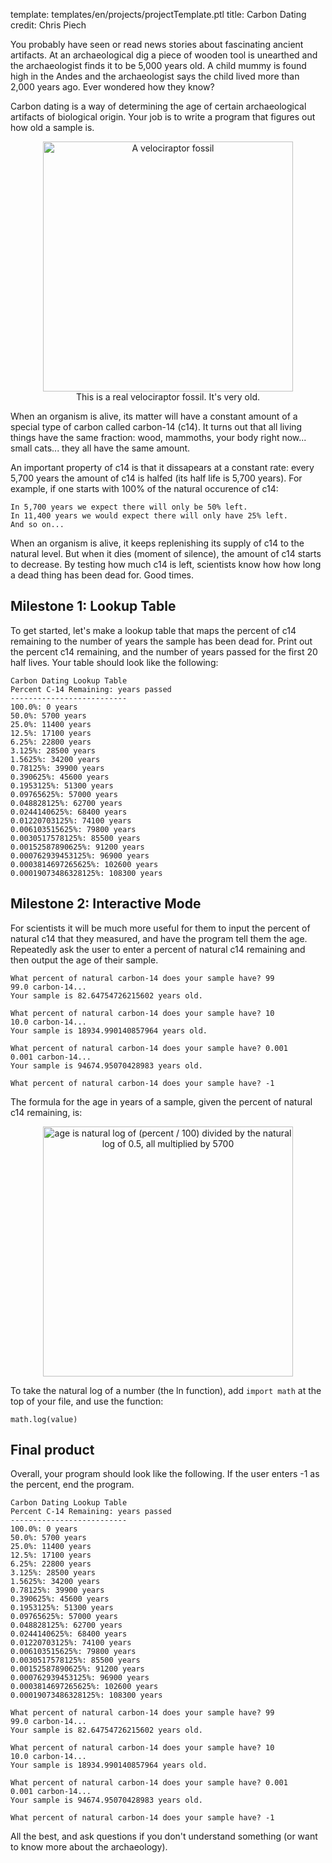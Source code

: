 template: templates/en/projects/projectTemplate.ptl
title: Carbon Dating
credit: Chris Piech

You probably have seen or read news stories about fascinating ancient artifacts. At an archaeological dig a piece of wooden tool is unearthed and the archaeologist finds it to be 5,000 years old. A child mummy is found high in the Andes and the archaeologist says the child lived more than 2,000 years ago. Ever wondered how they know?

Carbon dating is a way of determining the age of certain archaeological artifacts of biological origin. Your job is to write a program that figures out how old a sample is.

<center>
<figure>
	<img src="{{pathToRoot}}img/projects/carbonDating/carbondating.jpg" alt="A velociraptor fossil" class="center" style="width: 400px">
	<figcaption style="text-align: center">This is a real velociraptor fossil.  It's very old.</figcaption>
</figure>
</center>

When an organism is alive, its matter will have a constant amount of a special type of carbon called carbon-14 (c14). It turns out that all living things have the same fraction: wood, mammoths, your body right now... small cats... they all have the same amount.

An important property of c14 is that it dissapears at a constant rate: every 5,700 years the amount of c14 is halfed (its half life is 5,700 years). For example, if one starts with 100% of the natural occurence of c14:

```
In 5,700 years we expect there will only be 50% left. 
In 11,400 years we would expect there will only have 25% left. 
And so on...
```

When an organism is alive, it keeps replenishing its supply of c14 to the natural level. But when it dies (moment of silence), the amount of c14 starts to decrease. By testing how much c14 is left, scientists know how how long a dead thing has been dead for. Good times.

## Milestone 1: Lookup Table
To get started, let's make a lookup table that maps the percent of c14 remaining to the number of years the sample has been dead for. Print out the percent c14 remaining, and the number of years passed for the first 20 half lives. Your table should look like the following:

```
Carbon Dating Lookup Table
Percent C-14 Remaining: years passed
--------------------------
100.0%: 0 years
50.0%: 5700 years
25.0%: 11400 years
12.5%: 17100 years
6.25%: 22800 years
3.125%: 28500 years
1.5625%: 34200 years
0.78125%: 39900 years
0.390625%: 45600 years
0.1953125%: 51300 years
0.09765625%: 57000 years
0.048828125%: 62700 years
0.0244140625%: 68400 years
0.01220703125%: 74100 years
0.006103515625%: 79800 years
0.0030517578125%: 85500 years
0.00152587890625%: 91200 years
0.000762939453125%: 96900 years
0.0003814697265625%: 102600 years
0.00019073486328125%: 108300 years
```

## Milestone 2: Interactive Mode

For scientists it will be much more useful for them to input the percent of natural c14 that they measured, and have the program tell them the age. Repeatedly ask the user to enter a percent of natural c14 remaining and then output the age of their sample.

```
What percent of natural carbon-14 does your sample have? 99
99.0 carbon-14...
Your sample is 82.64754726215602 years old.

What percent of natural carbon-14 does your sample have? 10
10.0 carbon-14...
Your sample is 18934.990140857964 years old.

What percent of natural carbon-14 does your sample have? 0.001
0.001 carbon-14...
Your sample is 94674.95070428983 years old.

What percent of natural carbon-14 does your sample have? -1
```

The formula for the age in years of a sample, given the percent of natural c14 remaining, is:

<center>
<img src="{{pathToRoot}}img/projects/carbonDating/formula.png" alt="age is natural log of (percent / 100) divided by the natural log of 0.5, all multiplied by 5700" class="center" style="width: 400px" />
</center>

To take the natural log of a number (the ln function), add `import math` at the top of your file, and use the function:

```
math.log(value)
```

## Final product
Overall, your program should look like the following.  If the user enters -1 as the percent, end the program.

```
Carbon Dating Lookup Table
Percent C-14 Remaining: years passed
--------------------------
100.0%: 0 years
50.0%: 5700 years
25.0%: 11400 years
12.5%: 17100 years
6.25%: 22800 years
3.125%: 28500 years
1.5625%: 34200 years
0.78125%: 39900 years
0.390625%: 45600 years
0.1953125%: 51300 years
0.09765625%: 57000 years
0.048828125%: 62700 years
0.0244140625%: 68400 years
0.01220703125%: 74100 years
0.006103515625%: 79800 years
0.0030517578125%: 85500 years
0.00152587890625%: 91200 years
0.000762939453125%: 96900 years
0.0003814697265625%: 102600 years
0.00019073486328125%: 108300 years

What percent of natural carbon-14 does your sample have? 99
99.0 carbon-14...
Your sample is 82.64754726215602 years old.

What percent of natural carbon-14 does your sample have? 10
10.0 carbon-14...
Your sample is 18934.990140857964 years old.

What percent of natural carbon-14 does your sample have? 0.001
0.001 carbon-14...
Your sample is 94674.95070428983 years old.

What percent of natural carbon-14 does your sample have? -1
```


All the best, and ask questions if you don't understand something (or want to know more about the archaeology).
